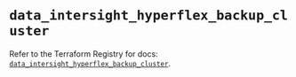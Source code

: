 # `data_intersight_hyperflex_backup_cluster`

Refer to the Terraform Registry for docs: [`data_intersight_hyperflex_backup_cluster`](https://registry.terraform.io/providers/ciscodevnet/intersight/1.0.71/docs/data-sources/hyperflex_backup_cluster).
